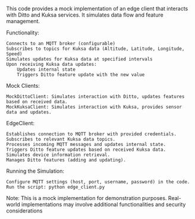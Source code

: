 This code provides a mock implementation of an edge client that interacts with Ditto and Kuksa services. It simulates data flow and feature management.

Functionality:

    Connects to an MQTT broker (configurable)
    Subscribes to topics for Kuksa data (Altitude, Latitude, Longitude, Speed)
    Simulates updates for Kuksa data at specified intervals
    Upon receiving Kuksa data updates:
        Updates internal state
        Triggers Ditto feature update with the new value

Mock Clients:

    MockDittoClient: Simulates interaction with Ditto, updates features based on received data.
    MockKuksaClient: Simulates interaction with Kuksa, provides sensor data and updates.

EdgeClient:

    Establishes connection to MQTT broker with provided credentials.
    Subscribes to relevant Kuksa data topics.
    Processes incoming MQTT messages and updates internal state.
    Triggers Ditto feature updates based on received Kuksa data.
    Simulates device information retrieval.
    Manages Ditto features (adding and updating).

Running the Simulation:

    Configure MQTT settings (host, port, username, password) in the code.
    Run the script: python edge_client.py



Note:
This is a mock implementation for demonstration purposes.
Real-world implementations may involve additional functionalities and security considerations 




